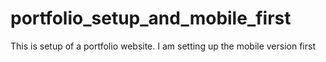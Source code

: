 # portfolio_setup_and_mobile_first
This is setup of a portfolio website. I am setting up  the mobile version first
